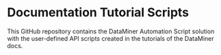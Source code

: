 # Documentation Tutorial Scripts

This GitHub repository contains the DataMiner Automation Script solution with the user-defined API scripts created in the tutorials of the DataMiner docs.